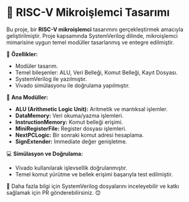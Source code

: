 # 🚀 RISC-V Mikroişlemci Tasarımı

Bu proje, bir **RISC-V mikroişlemci** tasarımını gerçekleştirmek amacıyla geliştirilmiştir. Proje kapsamında SystemVerilog dilinde, mikroişlemci mimarisine uygun temel modüller tasarlanmış ve entegre edilmiştir. 

📌 **Özellikler:**
- Modüler tasarım.
- Temel bileşenler: ALU, Veri Belleği, Komut Belleği, Kayıt Dosyası.
- SystemVerilog ile yazılmıştır.
- Vivado simülasyonu ile doğrulama yapılmıştır.

📂 **Ana Modüller:**
- **ALU (Arithmetic Logic Unit):** Aritmetik ve mantıksal işlemler.
- **DataMemory:** Veri okuma/yazma işlemleri.
- **InstructionMemory:** Komut belleği erişimi.
- **MiniRegisterFile:** Register dosyası işlemleri.
- **NextPCLogic:** Bir sonraki komut adresi hesaplama.
- **SignExtender:** Immediate değer genişletme.

💻 **Simülasyon ve Doğrulama:**
- Vivado kullanılarak işlevsellik doğrulanmıştır.
- Temel komut yürütme ve bellek erişimi başarıyla test edilmiştir.

📌 Daha fazla bilgi için SystemVerilog dosyalarını inceleyebilir ve katkı sağlamak için PR gönderebilirsiniz. 😊
